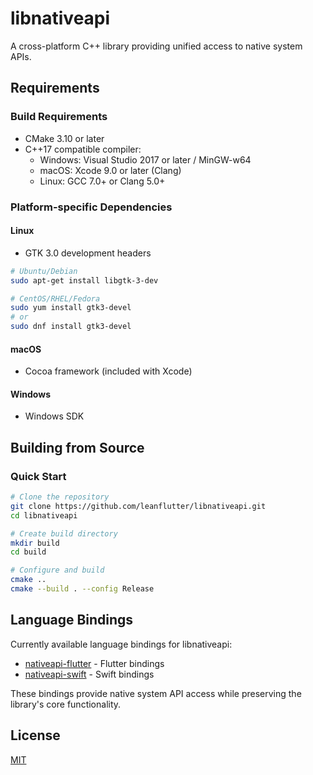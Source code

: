 # libnativeapi

A cross-platform C++ library providing unified access to native system APIs.

## Requirements

### Build Requirements

- CMake 3.10 or later
- C++17 compatible compiler:
  - Windows: Visual Studio 2017 or later / MinGW-w64
  - macOS: Xcode 9.0 or later (Clang)
  - Linux: GCC 7.0+ or Clang 5.0+

### Platform-specific Dependencies

#### Linux

- GTK 3.0 development headers

```bash
# Ubuntu/Debian
sudo apt-get install libgtk-3-dev

# CentOS/RHEL/Fedora
sudo yum install gtk3-devel
# or
sudo dnf install gtk3-devel
```

#### macOS

- Cocoa framework (included with Xcode)

#### Windows

- Windows SDK

## Building from Source

### Quick Start

```bash
# Clone the repository
git clone https://github.com/leanflutter/libnativeapi.git
cd libnativeapi

# Create build directory
mkdir build
cd build

# Configure and build
cmake ..
cmake --build . --config Release
```

## Language Bindings

Currently available language bindings for libnativeapi:

- [nativeapi-flutter](https://github.com/leanflutter/nativeapi-flutter) - Flutter bindings
- [nativeapi-swift](https://github.com/leanflutter/nativeapi-swift) - Swift bindings

These bindings provide native system API access while preserving the library's core functionality.

## License

[MIT](./LICENSE)
